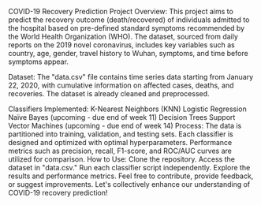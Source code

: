 COVID-19 Recovery Prediction Project
Overview:
This project aims to predict the recovery outcome (death/recovered) of individuals admitted to the hospital based on pre-defined standard symptoms recommended by the World Health Organization (WHO). The dataset, sourced from daily reports on the 2019 novel coronavirus, includes key variables such as country, age, gender, travel history to Wuhan, symptoms, and time before symptoms appear.

Dataset:
The "data.csv" file contains time series data starting from January 22, 2020, with cumulative information on affected cases, deaths, and recoveries. The dataset is already cleaned and preprocessed.

Classifiers Implemented:
K-Nearest Neighbors (KNN)
Logistic Regression
Naïve Bayes (upcoming - due end of week 11)
Decision Trees
Support Vector Machines (upcoming - due end of week 14)
Process:
The data is partitioned into training, validation, and testing sets.
Each classifier is designed and optimized with optimal hyperparameters.
Performance metrics such as precision, recall, F1-score, and ROC/AUC curves are utilized for comparison.
How to Use:
Clone the repository.
Access the dataset in "data.csv."
Run each classifier script independently.
Explore the results and performance metrics.
Feel free to contribute, provide feedback, or suggest improvements. Let's collectively enhance our understanding of COVID-19 recovery prediction!
